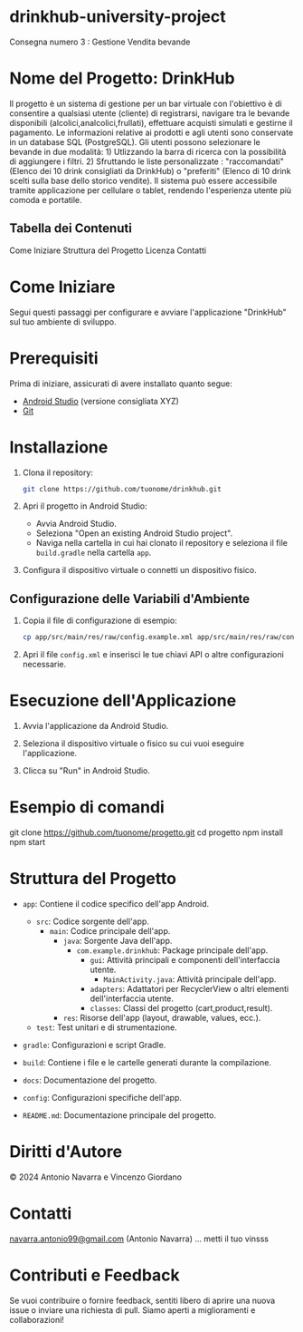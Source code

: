 # drinkhub-university-project
Consegna numero 3 : Gestione Vendita bevande
# Nome del Progetto: DrinkHub
Il progetto è un sistema di gestione per un bar virtuale con l'obiettivo è di consentire a qualsiasi utente (cliente) di registrarsi, navigare tra le bevande disponibili (alcolici,analcolici,frullati), effettuare acquisti simulati e gestirne il pagamento. Le informazioni relative ai prodotti e agli utenti sono conservate in un database SQL (PostgreSQL). Gli utenti possono selezionare le bevande in due modalità: 1) Utlizzando la barra di ricerca con la possibilità di aggiungere i filtri. 2) Sfruttando le liste personalizzate : "raccomandati" (Elenco dei 10 drink consigliati da DrinkHub) o "preferiti" (Elenco di 10 drink scelti sulla base dello storico vendite).
Il sistema può essere accessibile tramite applicazione per cellulare o tablet, rendendo l'esperienza utente più comoda e portatile.

## Tabella dei Contenuti
Come Iniziare
Struttura del Progetto
Licenza
Contatti

# Come Iniziare

Segui questi passaggi per configurare e avviare l'applicazione "DrinkHub" sul tuo ambiente di sviluppo.

# Prerequisiti

Prima di iniziare, assicurati di avere installato quanto segue:

- [Android Studio](https://developer.android.com/studio) (versione consigliata XYZ)
- [Git](https://git-scm.com/)

# Installazione

1. Clona il repository:

    ```bash
    git clone https://github.com/tuonome/drinkhub.git
    ```

2. Apri il progetto in Android Studio:

    - Avvia Android Studio.
    - Seleziona "Open an existing Android Studio project".
    - Naviga nella cartella in cui hai clonato il repository e seleziona il file `build.gradle` nella cartella `app`.

3. Configura il dispositivo virtuale o connetti un dispositivo fisico.

## Configurazione delle Variabili d'Ambiente

1. Copia il file di configurazione di esempio:

    ```bash
    cp app/src/main/res/raw/config.example.xml app/src/main/res/raw/config.xml
    ```

2. Apri il file `config.xml` e inserisci le tue chiavi API o altre configurazioni necessarie.

# Esecuzione dell'Applicazione

1. Avvia l'applicazione da Android Studio.

2. Seleziona il dispositivo virtuale o fisico su cui vuoi eseguire l'applicazione.

3. Clicca su "Run" in Android Studio.

# Esempio di comandi
git clone https://github.com/tuonome/progetto.git
cd progetto
npm install
npm start

# Struttura del Progetto

- `app`: Contiene il codice specifico dell'app Android.
  - `src`: Codice sorgente dell'app.
    - `main`: Codice principale dell'app.
      - `java`: Sorgente Java dell'app.
        - `com.example.drinkhub`: Package principale dell'app.
          - `gui`: Attività principali e componenti dell'interfaccia utente.
            - `MainActivity.java`: Attività principale dell'app.
          - `adapters`: Adattatori per RecyclerView o altri elementi dell'interfaccia utente.
          - `classes`: Classi del progetto (cart,product,result).
      - `res`: Risorse dell'app (layout, drawable, values, ecc.).
  - `test`: Test unitari e di strumentazione.

- `gradle`: Configurazioni e script Gradle.
- `build`: Contiene i file e le cartelle generati durante la compilazione.
- `docs`: Documentazione del progetto.
- `config`: Configurazioni specifiche dell'app.
- `README.md`: Documentazione principale del progetto.

# Diritti d'Autore
© 2024 Antonio Navarra e Vincenzo Giordano

# Contatti
navarra.antonio99@gmail.com (Antonio Navarra)
... metti il tuo vinsss

# Contributi e Feedback
Se vuoi contribuire o fornire feedback, sentiti libero di aprire una nuova issue o inviare una richiesta di pull. Siamo aperti a miglioramenti e collaborazioni!
